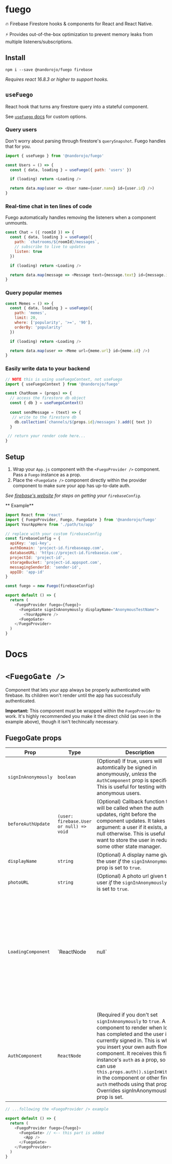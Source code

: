# fuego

🔥 Firebase Firestore hooks & components for React and React Native.

⚡️ Provides out-of-the-box optimization to prevent memory leaks from multiple listeners/subscriptions.

## Install

```
npm i --save @nandorojo/fuego firebase
```

_Requires react 16.8.3 or higher to support hooks._

## `useFuego`

React hook that turns any firestore query into a stateful component.

See [`useFuego` docs]() for custom options.

### Query users

Don't worry about parsing through firestore's `querySnapshot`. Fuego handles that for you.

```javascript
import { useFuego } from '@nandorojo/fuego'

const Users = () => {
  const { data, loading } = useFuego({ path: 'users' })

  if (loading) return <Loading />

  return data.map(user => <User name={user.name} id={user.id} />)
}
```

### Real-time chat in ten lines of code

Fuego automatically handles removing the listeners when a component unmounts.

```javascript
const Chat = ({ roomId }) => {
  const { data, loading } = useFuego({
    path: `chatrooms/${roomId}/messages`,
    // subscribe to live to updates
    listen: true
  })

  if (loading) return <Loading />

  return data.map(message => <Message text={message.text} id={message.id} />)
}
```

### Query popular memes

```javascript
const Memes = () => {
  const { data, loading } = useFuego({
    path: 'memes',
    limit: 20,
    where: ['popularity', '>=', '90'],
    orderBy: 'popularity'
  })

  if (loading) return <Loading />

  return data.map(user => <Meme url={meme.url} id={meme.id} />)
}
```

### Easily write data to your backend

```javascript
// NOTE this is using useFuegoContext, not useFuego
import { useFuegoContext } from '@nandorojo/fuego'

const ChatRoom = (props) => {
  // access the firestore db object
  const { db } = useFuegoContext()
  
  const sendMessage = (text) => {
   // write to the firestore db
  	db.collection(`channels/${props.id}/messages`).add({ text })
  }

 // return your render code here...
}
```


## Setup

1. Wrap your `App.js` component with the `<FuegoProvider />` component. Pass a `Fuego` instance as a prop.
2. Place the `<FuegoGate />` component directly within the provider component to make sure your app has up-to-date auth.

_See [firebase's website](https://firebase.google.com/docs/web/setup#config-object) for steps on getting your `firebaseConfig`._

** Example**

```javascript
import React from 'react'
import { FuegoProvider, Fuego, FuegoGate } from '@nandorojo/fuego'
import YourAppHere from './path/to/app'

// replace with your custom firebaseConfig
const firebaseConfig = {
  apiKey: 'api-key',
  authDomain: 'project-id.firebaseapp.com',
  databaseURL: 'https://project-id.firebaseio.com',
  projectId: 'project-id',
  storageBucket: 'project-id.appspot.com',
  messagingSenderId: 'sender-id',
  appID: 'app-id'
}

const fuego = new Fuego(firebaseConfig)

export default () => {
  return (
    <FuegoProvider fuego={fuego}>
      <FuegoGate signInAnonymously displayName="AnonymousTestName">
        <YourAppHere />
      <FuegoGate>
    </FuegoProvider>
  )
}
```

# Docs

# `<FuegoGate />`

Component that lets your app always be properly authenticated with firebase. Its children won't render until the app has successfully authenticated.

**Important:** This component must be wrapped within the `FuegoProvider` to work. It's highly recommended you make it the direct child (as seen in the example above), though it isn't techincally necessary.

## FuegoGate props

| Prop | Type | Description | example |
|---------------------|--------------------------------------------------|---------------------------------------------------------------------------------------------------------------------------------------------------------------------------------------------------------------------------------------------------------------------------------------------------------------------------------------------------------------------------------|---------|
| `signInAnonymously` | `boolean` | (Optional) If true, users will automtically be signed in anonymously, _unless_ the `AuthComponent` prop is specified. This is useful for testing with anonymous users. |  |
| `beforeAuthUpdate` | `(user: firebase.User or null) => void` | (Optional) Callback function that will be called when the auth updates, right before the component updates. It takes one argument: a user if it exists, and null otherwise. This is useful if you want to store the user in redux or some other state manager. |  |
| `displayName` | `string` | (Optional) A display name given to the user *if* the `signInAnonymously` prop is set to `true`. |  |
| `photoURL` | `string` | (Optional) A photo url given to the user *if* the `signInAnonymously` prop is set to `true`. |  |
| `LoadingComponent` | `ReactNode | null` | (Optional) A react component that renders while the auth is initially loading. Defaults to a screen with a loading indicator; you can also set it to null to disable it. |  |
| `AuthComponent` | `ReactNode` | (Required if you don't set `signInAnonymously` to `true`. A react component to render when loading has completed and the user is not currently signed in. This is where you insert your own auth flow component. It receives this firebase instance's `auth` as a prop, so you can use `this.props.auth().signInWithToken` in the component or other firebase `auth` methods using that prop. Overrides signInAnonymously if prop is set. |  |


```javascript
// ...following the <FuegoProvider /> example

export default () => {
  return (
    <FuegoProvider fuego={fuego}>
      <FuegoGate> // <-- this part is added
        <App />
      </FuegoGate>
    </FuegoProvider>
  )
}
```
